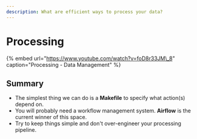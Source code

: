 ```yaml
---
description: What are efficient ways to process your data?
---
```


# Processing

{% embed url="https://www.youtube.com/watch?v=foD8r33JM\_8" caption="Processing - Data Management" %}

## Summary

* The simplest thing we can do is a **Makefile** to specify what action\(s\) depend on.
* You will probably need a workflow management system. **Airflow** is the current winner of this space.
* Try to keep things simple and don't over-engineer your processing pipeline.

